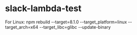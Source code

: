 # slack-lambda-test

For Linux:
npm rebuild --target=8.1.0 --target_platform=linux --target_arch=x64 --target_libc=glibc --update-binary